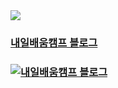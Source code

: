 <img src="https://capsule-render.vercel.app/api?type=venom&color=timeAuto&height=200&section=header&text=내일배움캠프&fontSize=50" />

### [내일배움캠프 블로그](https://nbcamp.spartacodingclub.kr/blog/category/%EB%82%B4%EB%B0%B0%EC%BA%A0-%EC%9D%B4%EC%95%BC%EA%B8%B0)

### [![내일배움캠프 블로그](https://nbcamp.spartacodingclub.kr/_next/static/media/newLogo.a1d35235.svg)]([https://nbcamp.spartacodingclub.kr/blog])

<!--
[![Anurag's GitHub stats](https://github-readme-stats.vercel.app/api?username=TeamspartaNbcamp)](https://github.com/anuraghazra/github-readme-stats)
-->
